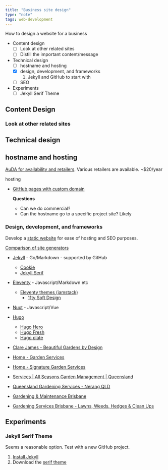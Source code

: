 ```yaml
---
title: "Business site design"
type: "note"
tags: web-development
---
```




How to design a website for a business

- Content design
    - [ ] Look at other related sites
    - [ ] Distill the important content/message
- Technical design
    - [ ] hostname and hosting
    - [X] design, development, and frameworks
        1. Jekyll and GitHub to start with
    - [ ] SEO
- Experiments
    - [ ] Jekyll Serif Theme

## Content Design

### Look at other related sites

## Technical design

## hostname and hosting

[AuDA for availability and retailers](https://www.auda.org.au/domain-search?domain=sandysgardening.com.au). Various retailers are available. ~$20/year

hosting

- [GitHub pages with custom domain](https://docs.github.com/en/pages/configuring-a-custom-domain-for-your-github-pages-site) 

    **Questions** 
    - Can we do commercial?
    - Can the hostname go to a specific project site? Likely

### Design, development, and frameworks

Develop a [static website](https://theunlikelydeveloper.com/build-a-static-website/) for ease of hosting and SEO purposes.

[Comparison of site generators](https://jamstack.org/generators/)

- [Jekyll](https://jekyllrb.com/resources/) - Go/Markdown - supported by GitHub
    - [Cookie](https://github.com/abhinavs/cookie)
    - [Jekyll Serif](https://github.com/zerostaticthemes/jekyll-serif-theme)
- [Eleventy](https://www.11ty.dev/) - Javascript/Markdown etc
    - [Eleventy themes (jamstack)](https://jamstackthemes.dev/ssg/eleventy/)
        - [11ty Soft Design](https://jamstackthemes.dev/demo/theme/11ty-soft-ui-design/)
- [Nuxt](https://v2.nuxt.com/) - Javascript/Vue
- [Hugo](https://gohugo.io/)
    - [Hugo Hero](https://github.com/zerostaticthemes/hugo-hero-theme)
    - [Hugo Fresh](https://github.com/StefMa/hugo-fresh)
    - [Hugo plate](https://github.com/zeon-studio/hugoplate)

- [Clare James - Beautiful Gardens by Design](https://clarejames.com.au/)
- [Home - Garden Services](https://www.gardenservicesbrisbane.com.au/) 
- [Home - Signature Garden Services](https://signaturegardenservices.com.au/)
- [Services | All Seasons Garden Management | Queensland](https://www.asgm.com.au/services)
- [Queensland Gardening Services - Nerang QLD](https://www.serviceseeking.com.au/profile/91322-queensland-gardening-services)
- [Gardening & Maintenance Brisbane](https://queenslandhorticulture.com.au/our-services/garden-maintenance/)
- [Gardening Services Brisbane - Lawns, Weeds, Hedges & Clean Ups](https://www.greenteambrisbane.com.au/)


## Experiments

### Jekyll Serif Theme

Seems a reasonable option. Test with a new GitHub project.

1. [Install Jekyll](https://jekyllrb.com/docs/installation/)
2. Download the [serif theme](https://github.com/zerostaticthemes/jekyll-serif-theme)

